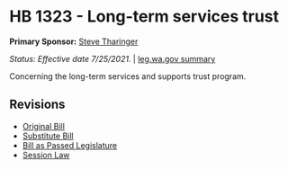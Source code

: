 # HB 1323 - Long-term services trust
**Primary Sponsor:** [Steve Tharinger](/person/leg/steve.tharinger.md)

*Status: Effective date 7/25/2021.* | [leg.wa.gov summary](https://app.leg.wa.gov/billsummary?BillNumber=1323&Year=2021)

Concerning the long-term services and supports trust program.

## Revisions
* [Original Bill](1/)
* [Substitute Bill](S/)
* [Bill as Passed Legislature](S.PL/)
* [Session Law](S.SL/)